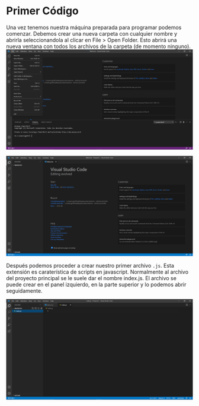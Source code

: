 # Primer Código
Una vez tenemos nuestra máquina preparada para programar podemos comenzar. Debemos crear una nueva carpeta con cualquier nombre y abrirla seleccionandola al clicar en File > Open Folder. Esto abrirá una nueva ventana con todos los archivos de la carpeta (de momento ninguno).
![2](./assets/images/2.png)

![3](./assets/images/3.png)

Después podemos proceder a crear nuestro primer archivo `.js`. Esta extensión es caraterística de scripts en javascript. Normalmente al archivo del proyecto principal se le suele dar el nombre index.js. El archivo se puede crear en el panel izquierdo, en la parte superior y lo podemos abrir seguidamente.

![4](./assets/images/4.png)
